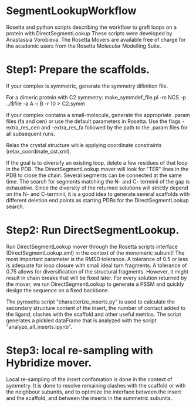 # SegmentLookupWorkflow
Rosetta and python scripts describing the workflow to graft loops on a protein with DirectSegmentLookup
These scripts were developed by Anastassia Vorobieva. The Rosetta Movers are available free of charge for the academic users from the Rosetta Molecular Modelling Suite. 

# Step1: Prepare the scaffolds. 
If your complex is symmetric, generate the symmetry difinition file. 

For a dimeric protein with C2 symmetry:
make_symmdef_file.pl -m NCS -p ../$file -a A -i B -r 10 > C2.symm

If your complex contains a small-molecule, generate the appropriate .param files (fa and cen) or use the default parameters in Rosetta. Use the flags -extra_res_cen and -extra_res_fa followed by the path to the .param files for all subsequent runs.

Relax the crystal structure while applying coordinate constraints (relax_coordinate_cst.xml).

If the goal is to diversify an existing loop, delete a few residues of that loop in the PDB. The DirectSegmentLookup mover will look for "TER" lines in the PDB to close the chain. Several segments can be connected at the same time. The search for segments matching the N- and C- terminii of the gap is exhaustive. Since the diversity of the returned solutions will strictly depend on the N- and C-terminii, it is a good idea to generate several scaffolds with different deletion end points as starting PDBs for the DirectSegmentLookup search. 

# Step2: Run DirectSegmentLookup.
Run DirectSegmentLookup mover through the Rosetta scripts interface (DirectSegmentLookup.xml) in the context of the monomeric subunit! 
The most important parameter is the RMSD tolerance. A tolerance of 0.5 or less is adequate for loop closure with small ideal turn fragments. A tolerance of 0.75 allows for diversification of the structural fragments. However, it might result in chain breaks that will be fixed later. For every solution returned by the mover, we run DirectSegmentLookup to generate a PSSM and quickly design the sequence on a fixed backbone.

The pyrosetta script "characterize_inserts.py" is used to calculate the secondary structure content of the insert, the number of contact added to the ligand, clashes with the scaffold and other useful metrics. The script generates a pickled dataFrame that is analyzed with the script "analyze_all_inserts.ipynb".

# Step3: local re-sampling with Hybridize mover.
Local re-sampling of the insert confomation is done in the context of symmetry. It is done to resolve remaining clashes with the scaffold or with the neighbour subunits, and to optimize the interface between the insert and the scaffold, and between the inserts in the summetric subunits.
